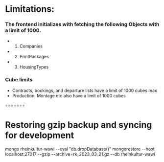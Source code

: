 # Limitations:
### The frontend initializes with fetching the following Objects with a limit of 1000.
- 1. Companies
- 2. PrintPackages
- 3. HousingTypes

### Cube limits
- Contracts, bookings, and departure lists have a limit of 1000 cubes max
- Production, Montage etc also have a limit of 1000 cubes

=======
# Restoring gzip backup and syncing for development

mongo rheinkultur-wawi --eval "db.dropDatabase()"
mongorestore --host localhost:27017 --gzip --archive=rk_2023_03_21.gz --db rheinkultur-wawi

